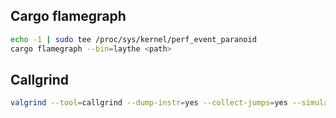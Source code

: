 ## Cargo flamegraph

```bash
echo -1 | sudo tee /proc/sys/kernel/perf_event_paranoid
cargo flamegraph --bin=laythe <path>
```

## Callgrind

```bash
valgrind --tool=callgrind --dump-instr=yes --collect-jumps=yes --simulate-cache=yes <path-to-your-executable                [your-executable-program-options]
```
